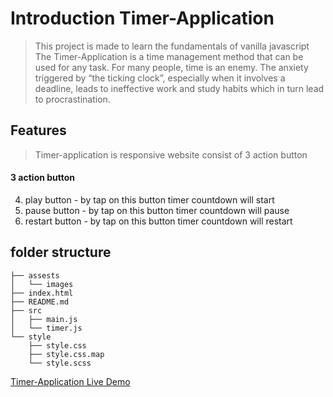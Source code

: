 # Introduction Timer-Application

> This project is made to learn the fundamentals of vanilla javascript
> The Timer-Application is a time management method that can be used for any task. For many people, time is an enemy. The anxiety triggered by “the ticking clock”, especially when it involves a deadline, leads to ineffective work and study habits which in turn lead to procrastination.

## Features

> Timer-application is responsive website consist of 3 action button

#### 3 action button

4.  play button - by tap on this button timer countdown will start
5.  pause button - by tap on this button timer countdown will pause
6.  restart button - by tap on this button timer countdown will restart

## folder structure

```
├── assests
│   └── images
├── index.html
├── README.md
├── src
│   ├── main.js
│   └── timer.js
└── style
    ├── style.css
    ├── style.css.map
    └── style.scss
```

[Timer-Application Live Demo](https://sumilraweng.github.io/javascript-timer-applicaion/)

